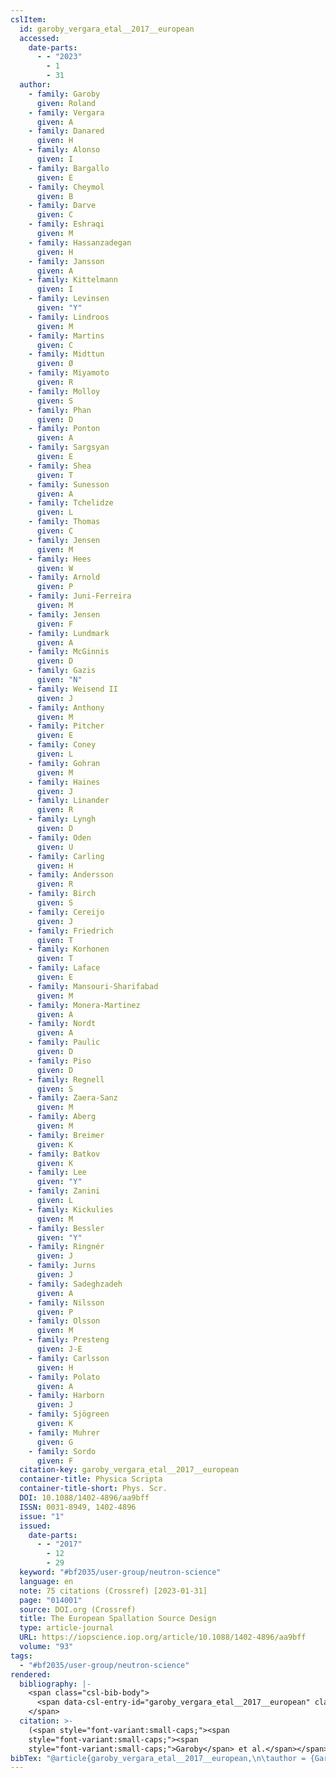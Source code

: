 ```yaml
---
cslItem:
  id: garoby_vergara_etal__2017__european
  accessed:
    date-parts:
      - - "2023"
        - 1
        - 31
  author:
    - family: Garoby
      given: Roland
    - family: Vergara
      given: A
    - family: Danared
      given: H
    - family: Alonso
      given: I
    - family: Bargallo
      given: E
    - family: Cheymol
      given: B
    - family: Darve
      given: C
    - family: Eshraqi
      given: M
    - family: Hassanzadegan
      given: H
    - family: Jansson
      given: A
    - family: Kittelmann
      given: I
    - family: Levinsen
      given: "Y"
    - family: Lindroos
      given: M
    - family: Martins
      given: C
    - family: Midttun
      given: Ø
    - family: Miyamoto
      given: R
    - family: Molloy
      given: S
    - family: Phan
      given: D
    - family: Ponton
      given: A
    - family: Sargsyan
      given: E
    - family: Shea
      given: T
    - family: Sunesson
      given: A
    - family: Tchelidze
      given: L
    - family: Thomas
      given: C
    - family: Jensen
      given: M
    - family: Hees
      given: W
    - family: Arnold
      given: P
    - family: Juni-Ferreira
      given: M
    - family: Jensen
      given: F
    - family: Lundmark
      given: A
    - family: McGinnis
      given: D
    - family: Gazis
      given: "N"
    - family: Weisend II
      given: J
    - family: Anthony
      given: M
    - family: Pitcher
      given: E
    - family: Coney
      given: L
    - family: Gohran
      given: M
    - family: Haines
      given: J
    - family: Linander
      given: R
    - family: Lyngh
      given: D
    - family: Oden
      given: U
    - family: Carling
      given: H
    - family: Andersson
      given: R
    - family: Birch
      given: S
    - family: Cereijo
      given: J
    - family: Friedrich
      given: T
    - family: Korhonen
      given: T
    - family: Laface
      given: E
    - family: Mansouri-Sharifabad
      given: M
    - family: Monera-Martinez
      given: A
    - family: Nordt
      given: A
    - family: Paulic
      given: D
    - family: Piso
      given: D
    - family: Regnell
      given: S
    - family: Zaera-Sanz
      given: M
    - family: Aberg
      given: M
    - family: Breimer
      given: K
    - family: Batkov
      given: K
    - family: Lee
      given: "Y"
    - family: Zanini
      given: L
    - family: Kickulies
      given: M
    - family: Bessler
      given: "Y"
    - family: Ringnér
      given: J
    - family: Jurns
      given: J
    - family: Sadeghzadeh
      given: A
    - family: Nilsson
      given: P
    - family: Olsson
      given: M
    - family: Presteng
      given: J-E
    - family: Carlsson
      given: H
    - family: Polato
      given: A
    - family: Harborn
      given: J
    - family: Sjögreen
      given: K
    - family: Muhrer
      given: G
    - family: Sordo
      given: F
  citation-key: garoby_vergara_etal__2017__european
  container-title: Physica Scripta
  container-title-short: Phys. Scr.
  DOI: 10.1088/1402-4896/aa9bff
  ISSN: 0031-8949, 1402-4896
  issue: "1"
  issued:
    date-parts:
      - - "2017"
        - 12
        - 29
  keyword: "#bf2035/user-group/neutron-science"
  language: en
  note: 75 citations (Crossref) [2023-01-31]
  page: "014001"
  source: DOI.org (Crossref)
  title: The European Spallation Source Design
  type: article-journal
  URL: https://iopscience.iop.org/article/10.1088/1402-4896/aa9bff
  volume: "93"
tags:
  - "#bf2035/user-group/neutron-science"
rendered:
  bibliography: |-
    <span class="csl-bib-body">
      <span data-csl-entry-id="garoby_vergara_etal__2017__european" class="csl-entry"><span class='author-bib'>Garoby, Vergara, A., Danared, H., Alonso, I., Bargallo, E., Cheymol, B., Darve, C., Eshraqi, M., Hassanzadegan, H., Jansson, A., Kittelmann, I., Levinsen, Y., Lindroos, M., Martins, C., Midttun, Ø., Miyamoto, R., Molloy, S., Phan, D., Ponton, A., … Sordo, F.</span>. <span class='date-bib'>(2017)</span>. <span class='title'><b>The European Spallation Source Design</b></span>. <i>Physica Scripta</i>, <i>93</i>(1), 014001. <span class='URL'><a href='https://doi.org/10.1088/1402-4896/aa9bff'>LINK</a></span></span>
    </span>
  citation: >-
    (<span style="font-variant:small-caps;"><span
    style="font-variant:small-caps;"><span
    style="font-variant:small-caps;">Garoby</span> et al.</span></span>, 2017)
bibTex: "@article{garoby_vergara_etal__2017__european,\n\tauthor = {Garoby, Roland and Vergara, A and Danared, H and Alonso, I and Bargallo, E and Cheymol, B and Darve, C and Eshraqi, M and Hassanzadegan, H and Jansson, A and Kittelmann, I and Levinsen, Y and Lindroos, M and Martins, C and Midttun, \\O{} and Miyamoto, R and Molloy, S and Phan, D and Ponton, A and Sargsyan, E and Shea, T and Sunesson, A and Tchelidze, L and Thomas, C and Jensen, M and Hees, W and Arnold, P and Juni-Ferreira, M and Jensen, F and Lundmark, A and McGinnis, D and Gazis, N and Weisend II, J and Anthony, M and Pitcher, E and Coney, L and Gohran, M and Haines, J and Linander, R and Lyngh, D and Oden, U and Carling, H and Andersson, R and Birch, S and Cereijo, J and Friedrich, T and Korhonen, T and Laface, E and Mansouri-Sharifabad, M and Monera-Martinez, A and Nordt, A and Paulic, D and Piso, D and Regnell, S and Zaera-Sanz, M and Aberg, M and Breimer, K and Batkov, K and Lee, Y and Zanini, L and Kickulies, M and Bessler, Y and Ringn{\\' e}r, J and Jurns, J and Sadeghzadeh, A and Nilsson, P and Olsson, M and Presteng, J-E and Carlsson, H and Polato, A and Harborn, J and Sj{\\\" o}green, K and Muhrer, G and Sordo, F},\n\tjournal = {Physica Scripta},\n\tnumber = {1},\n\tyear = {2017},\n\tmonth = {dec 29},\n\tnote = {75 citations (Crossref) [2023-01-31]},\n\tpages = {014001},\n\ttitle = {The {European} {Spallation} {Source} {Design}},\n\thowpublished = {https://iopscience.iop.org/article/10.1088/1402-4896/aa9bff},\n\tvolume = {93},\n}\n\n"
---
```

